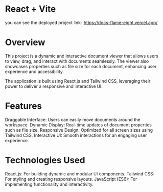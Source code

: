 # React + Vite
you can see the deployed project 
link- https://docs-flame-eight.vercel.app/

# Overview
This project is a dynamic and interactive document viewer that allows users to view, drag, and interact with documents seamlessly. The viewer also showcases properties such as file size for each document, enhancing user experience and accessibility.

The application is built using React.js and Tailwind CSS, leveraging their power to deliver a responsive and interactive UI.

# Features
Draggable Interface: Users can easily move documents around the workspace.
Dynamic Display: Real-time updates of document properties such as file size.
Responsive Design: Optimized for all screen sizes using Tailwind CSS.
Interactive UI: Smooth interactions for an engaging user experience.

# Technologies Used
React.js: For building dynamic and modular UI components.
Tailwind CSS: For styling and creating responsive layouts.
JavaScript (ES6): For implementing functionality and interactivity.
